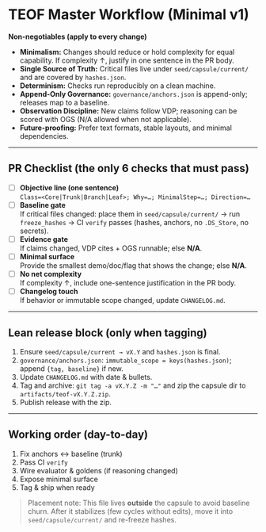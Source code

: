 # TEOF Master Workflow (Minimal v1)

**Non-negotiables (apply to every change)**
- **Minimalism:** Changes should reduce or hold complexity for equal capability. If complexity ↑, justify in one sentence in the PR body.
- **Single Source of Truth:** Critical files live under `seed/capsule/current/` and are covered by `hashes.json`.
- **Determinism:** Checks run reproducibly on a clean machine.
- **Append-Only Governance:** `governance/anchors.json` is append-only; releases map to a baseline.
- **Observation Discipline:** New claims follow VDP; reasoning can be scored with OGS (N/A allowed when not applicable).
- **Future-proofing:** Prefer text formats, stable layouts, and minimal dependencies.

---

## PR Checklist (the only 6 checks that must pass)

- [ ] **Objective line (one sentence)**  
  `Class=<Core|Trunk|Branch|Leaf>; Why=…; MinimalStep=…; Direction=…`
- [ ] **Baseline gate**  
  If critical files changed: place them in `seed/capsule/current/` → run `freeze_hashes` → CI `verify` passes (hashes, anchors, no `.DS_Store`, no secrets).
- [ ] **Evidence gate**  
  If claims changed, VDP cites + OGS runnable; else **N/A**.
- [ ] **Minimal surface**  
  Provide the smallest demo/doc/flag that shows the change; else **N/A**.
- [ ] **No net complexity**  
  If complexity ↑, include one-sentence justification in the PR body.
- [ ] **Changelog touch**  
  If behavior or immutable scope changed, update `CHANGELOG.md`.

---

## Lean release block (only when tagging)

1) Ensure `seed/capsule/current → vX.Y` and `hashes.json` is final.  
2) `governance/anchors.json`: `immutable_scope = keys(hashes.json)`; append `{tag, baseline}` if new.  
3) Update `CHANGELOG.md` with date & bullets.  
4) Tag and archive: `git tag -a vX.Y.Z -m "…"` and zip the capsule dir to `artifacts/teof-vX.Y.Z.zip`.  
5) Publish release with the zip.

---

## Working order (day-to-day)

1) Fix anchors ↔ baseline (trunk)  
2) Pass CI `verify`  
3) Wire evaluator & goldens (if reasoning changed)  
4) Expose minimal surface  
5) Tag & ship when ready

> Placement note: This file lives **outside** the capsule to avoid baseline churn. After it stabilizes (few cycles without edits), move it into `seed/capsule/current/` and re-freeze hashes.
